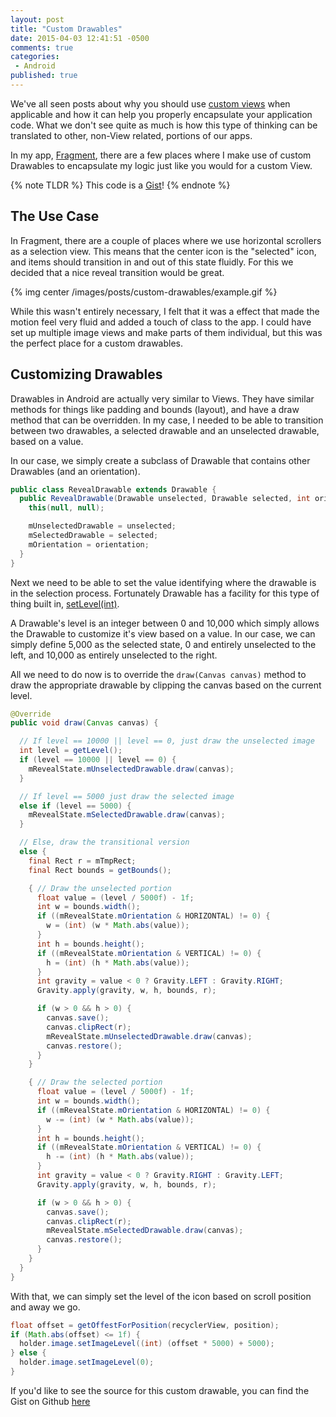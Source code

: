 ```yaml
---
layout: post
title: "Custom Drawables"
date: 2015-04-03 12:41:51 -0500
comments: true
categories: 
 - Android
published: true
---
```

We've all seen posts about why you should use [custom views](/blog/2014/05/14/using-custom-compound-views-in-android/) when applicable and how it can help you properly encapsulate your application code.  What we don't see quite as much is how this type of thinking can be translated to other, non-View related, portions of our apps.

In my app, [Fragment](https://play.google.com/store/apps/details?id=com.pixite.fragment&referrer=utm_source%3Dryanharter.com%26utm_medium%3Dpost%26utm_content%3Dcustom_drawables), there are a few places where I make use of custom Drawables to encapsulate my logic just like you would for a custom View.

<!-- more -->

{% note TLDR %}
This code is a <a href="https://gist.github.com/rharter/34051da57f8a6a0991ff">Gist</a>!
{% endnote %}

## The Use Case

In Fragment, there are a couple of places where we use horizontal scrollers as a selection view. This means that the center icon is the "selected" icon, and items should transition in and out of this state fluidly. For this we decided that a nice reveal transition would be great.

{% img center /images/posts/custom-drawables/example.gif %}

While this wasn't entirely necessary, I felt that it was a effect that made the motion feel very fluid and added a touch of class to the app.  I could have set up multiple image views and make parts of them individual, but this was the perfect place for a custom drawables.

## Customizing Drawables

Drawables in Android are actually very similar to Views. They have similar methods for things like padding and bounds (layout), and have a draw method that can be overridden. In my case, I needed to be able to transition between two drawables, a selected drawable and an unselected drawable, based on a value.

In our case, we simply create a subclass of Drawable that contains other Drawables (and an orientation).

```java
public class RevealDrawable extends Drawable {
  public RevealDrawable(Drawable unselected, Drawable selected, int orientation) {
    this(null, null);

    mUnselectedDrawable = unselected;
    mSelectedDrawable = selected;
    mOrientation = orientation;
  }
}
```

Next we need to be able to set the value identifying where the drawable is in the selection process. Fortunately Drawable has a facility for this type of thing built in, [setLevel(int)](https://developer.android.com/reference/android/graphics/drawable/Drawable.html#setLevel%28int%29).

A Drawable's level is an integer between 0 and 10,000 which simply allows the Drawable to customize it's view based on a value. In our case, we can simply define 5,000 as the selected state, 0 and entirely unselected to the left, and 10,000 as entirely unselected to the right.

All we need to do now is to override the `draw(Canvas canvas)` method to draw the appropriate drawable by clipping the canvas based on the current level.

```java
@Override
public void draw(Canvas canvas) {

  // If level == 10000 || level == 0, just draw the unselected image
  int level = getLevel();
  if (level == 10000 || level == 0) {
    mRevealState.mUnselectedDrawable.draw(canvas);
  }

  // If level == 5000 just draw the selected image
  else if (level == 5000) {
    mRevealState.mSelectedDrawable.draw(canvas);
  }

  // Else, draw the transitional version
  else {
    final Rect r = mTmpRect;
    final Rect bounds = getBounds();

    { // Draw the unselected portion
      float value = (level / 5000f) - 1f;
      int w = bounds.width();
      if ((mRevealState.mOrientation & HORIZONTAL) != 0) {
        w = (int) (w * Math.abs(value));
      }
      int h = bounds.height();
      if ((mRevealState.mOrientation & VERTICAL) != 0) {
        h = (int) (h * Math.abs(value));
      }
      int gravity = value < 0 ? Gravity.LEFT : Gravity.RIGHT;
      Gravity.apply(gravity, w, h, bounds, r);

      if (w > 0 && h > 0) {
        canvas.save();
        canvas.clipRect(r);
        mRevealState.mUnselectedDrawable.draw(canvas);
        canvas.restore();
      }
    }

    { // Draw the selected portion
      float value = (level / 5000f) - 1f;
      int w = bounds.width();
      if ((mRevealState.mOrientation & HORIZONTAL) != 0) {
        w -= (int) (w * Math.abs(value));
      }
      int h = bounds.height();
      if ((mRevealState.mOrientation & VERTICAL) != 0) {
        h -= (int) (h * Math.abs(value));
      }
      int gravity = value < 0 ? Gravity.RIGHT : Gravity.LEFT;
      Gravity.apply(gravity, w, h, bounds, r);

      if (w > 0 && h > 0) {
        canvas.save();
        canvas.clipRect(r);
        mRevealState.mSelectedDrawable.draw(canvas);
        canvas.restore();
      }
    }
  }
}
```

With that, we can simply set the level of the icon based on scroll position and away we go.

```java
float offset = getOffestForPosition(recyclerView, position);
if (Math.abs(offset) <= 1f) {
  holder.image.setImageLevel((int) (offset * 5000) + 5000);
} else {
  holder.image.setImageLevel(0);
}
```

If you'd like to see the source for this custom drawable, you can find the Gist on Github [here](https://gist.github.com/rharter/34051da57f8a6a0991ff)
